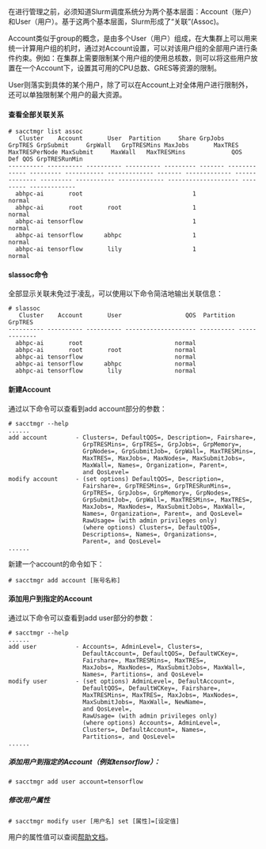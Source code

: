 在进行管理之前，必须知道Slurm调度系统分为两个基本层面：Account（账户）和User（用户）。基于这两个基本层面，Slurm形成了“关联”(Assoc)。

Account类似于group的概念，是由多个User（用户）组成，在大集群上可以用来统一计算用户组的机时，通过对Account设置，可以对该用户组的全部用户进行条件约束。例如：在集群上需要限制某个用户组的使用总核数，则可以将这些用户放置在一个Account下，设置其可用的CPU总数、GRES等资源的限制。

User则落实到具体的某个用户，除了可以在Account上对全体用户进行限制外，还可以单独限制某个用户的最大资源。

#### 查看全部关联关系

    # sacctmgr list assoc
       Cluster    Account       User  Partition     Share GrpJobs       GrpTRES GrpSubmit     GrpWall   GrpTRESMins MaxJobs       MaxTRES MaxTRESPerNode MaxSubmit     MaxWall   MaxTRESMins             QOS   Def QOS GrpTRESRunMin
    ---------- ---------- ---------- ---------- --------- ------- ------------- --------- ----------- ------------- ------- ------------- -------------- --------- ----------- ------------- -------------------- --------- -------------
      abhpc-ai       root                               1                                                                                                                                                  normal                         
      abhpc-ai       root       root                    1                                                                                                                                                  normal                         
      abhpc-ai tensorflow                               1                                                                                                                                                  normal                         
      abhpc-ai tensorflow      abhpc                    1                                                                                                                                                  normal                         
      abhpc-ai tensorflow       lily                    1                                                                                                                                                  normal                         

#### slassoc命令

全部显示关联未免过于凌乱，可以使用以下命令简洁地输出关联信息：

    # slassoc
       Cluster    Account       User                  QOS  Partition       GrpTRES
    ---------- ---------- ---------- -------------------- ---------- -------------
      abhpc-ai       root                          normal                          
      abhpc-ai       root       root               normal                          
      abhpc-ai tensorflow                          normal                          
      abhpc-ai tensorflow      abhpc               normal                          
      abhpc-ai tensorflow       lily               normal

#### 新建Account

通过以下命令可以查看到add account部分的参数：

    # sacctmgr --help
    ......
    add account        - Clusters=, DefaultQOS=, Description=, Fairshare=,
                         GrpTRESMins=, GrpTRES=, GrpJobs=, GrpMemory=,   
                         GrpNodes=, GrpSubmitJob=, GrpWall=, MaxTRESMins=,
                         MaxTRES=, MaxJobs=, MaxNodes=, MaxSubmitJobs=,
                         MaxWall=, Names=, Organization=, Parent=,      
                         and QosLevel=                                  
    modify account     - (set options) DefaultQOS=, Description=,       
                         Fairshare=, GrpTRESMins=, GrpTRESRunMins=,       
                         GrpTRES=, GrpJobs=, GrpMemory=, GrpNodes=,     
                         GrpSubmitJob=, GrpWall=, MaxTRESMins=, MaxTRES=,
                         MaxJobs=, MaxNodes=, MaxSubmitJobs=, MaxWall=,
                         Names=, Organization=, Parent=, and QosLevel=  
                         RawUsage= (with admin privileges only)         
                         (where options) Clusters=, DefaultQOS=,        
                         Descriptions=, Names=, Organizations=,         
                         Parent=, and QosLevel=
    ......

新建一个account的命令如下：

    # sacctmgr add account [账号名称]

#### 添加用户到指定的Account

通过以下命令可以查看到add user部分的参数：

    # sacctmgr --help
    ......
    add user           - Accounts=, AdminLevel=, Clusters=,             
                         DefaultAccount=, DefaultQOS=, DefaultWCKey=,   
                         Fairshare=, MaxTRESMins=, MaxTRES=,            
                         MaxJobs=, MaxNodes=, MaxSubmitJobs=, MaxWall=,
                         Names=, Partitions=, and QosLevel=             
    modify user        - (set options) AdminLevel=, DefaultAccount=,    
                         DefaultQOS=, DefaultWCKey=, Fairshare=,        
                         MaxTRESMins=, MaxTRES=, MaxJobs=, MaxNodes=,   
                         MaxSubmitJobs=, MaxWall=, NewName=,            
                         and QosLevel=,                                 
                         RawUsage= (with admin privileges only)         
                         (where options) Accounts=, AdminLevel=,        
                         Clusters=, DefaultAccount=, Names=,            
                         Partitions=, and QosLevel=
    ......

##### 添加用户到指定的Account（例如tensorflow）：

    # sacctmgr add user account=tensorflow

##### 修改用户属性

    # sacctmgr modify user [用户名] set [属性]=[设定值]

用户的属性值可以查阅[帮助文档](https://slurm.schedmd.com/sacctmgr.html)。
